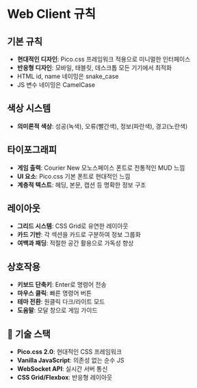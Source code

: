 # Web Client 규칙 

## 기본 규칙 
- **현대적인 디자인**: Pico.css 프레임워크 적용으로 미니멀한 인터페이스
- **반응형 디자인**: 모바일, 태블릿, 데스크톱 모든 기기에서 최적화
- HTML id, name 네이밍은 snake_case
- JS 변수 네이밍은 CamelCase

## 색상 시스템
- **의미론적 색상**: 성공(녹색), 오류(빨간색), 정보(파란색), 경고(노란색)

## 타이포그래피
- **게임 출력**: Courier New 모노스페이스 폰트로 전통적인 MUD 느낌
- **UI 요소**: Pico.css 기본 폰트로 현대적인 느낌
- **계층적 텍스트**: 헤딩, 본문, 캡션 등 명확한 정보 구조

## 레이아웃
- **그리드 시스템**: CSS Grid로 유연한 레이아웃
- **카드 기반**: 각 섹션을 카드로 구분하여 정보 그룹화
- **여백과 패딩**: 적절한 공간 활용으로 가독성 향상

## 상호작용
- **키보드 단축키**: Enter로 명령어 전송
- **마우스 클릭**: 빠른 명령어 버튼
- **테마 전환**: 원클릭 다크/라이트 모드
- **도움말**: 모달 창으로 게임 가이드

## 🔧 기술 스택
- **Pico.css 2.0**: 현대적인 CSS 프레임워크
- **Vanilla JavaScript**: 의존성 없는 순수 JS
- **WebSocket API**: 실시간 서버 통신
- **CSS Grid/Flexbox**: 반응형 레이아웃


